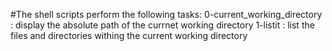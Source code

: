 #The shell scripts perform the following tasks:
0-current_working_directory : display the absolute path of the currnet working directory
1-listit : list the files and directories withing the current working directory

